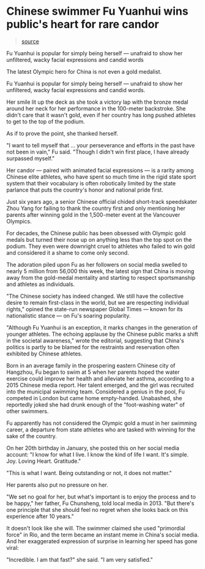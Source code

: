 
# Chinese swimmer Fu Yuanhui wins public's heart for rare candor

> [source](http://www.nbcolympics.com/news/chinese-swimmer-fu-yuanhui-wins-publics-heart-rare-candor)

Fu Yuanhui is popular for simply being herself — unafraid to show her unfiltered, wacky facial expressions and candid words

The latest Olympic hero for China is not even a gold medalist.

Fu Yuanhui is popular for simply being herself — unafraid to show her unfiltered, wacky facial expressions and candid words.

Her smile lit up the deck as she took a victory lap with the bronze medal around her neck for her performance in the 100-meter backstroke. She didn't care that it wasn't gold, even if her country has long pushed athletes to get to the top of the podium.

As if to prove the point, she thanked herself.

"I want to tell myself that ... your perseverance and efforts in the past have not been in vain," Fu said. "Though I didn't win first place, I have already surpassed myself."

Her candor — paired with animated facial expressions — is a rarity among Chinese elite athletes, who have spent so much time in the rigid state sport system that their vocabulary is often robotically limited by the state parlance that puts the country's honor and national pride first.

Just six years ago, a senior Chinese official chided short-track speedskater Zhou Yang for failing to thank the country first and only mentioning her parents after winning gold in the 1,500-meter event at the Vancouver Olympics.

For decades, the Chinese public has been obsessed with Olympic gold medals but turned their nose up on anything less than the top spot on the podium. They even were downright cruel to athletes who failed to win gold and considered it a shame to come only second.

The adoration piled upon Fu as her followers on social media swelled to nearly 5 million from 56,000 this week, the latest sign that China is moving away from the gold-medal mentality and starting to respect sportsmanship and athletes as individuals.

"The Chinese society has indeed changed. We still have the collective desire to remain first-class in the world, but we are respecting individual rights," opined the state-run newspaper Global Times — known for its nationalistic stance — on Fu's soaring popularity.

"Although Fu Yuanhui is an exception, it marks changes in the generation of younger athletes. The echoing applause by the Chinese public marks a shift in the societal awareness," wrote the editorial, suggesting that China's politics is partly to be blamed for the restraints and reservation often exhibited by Chinese athletes.

Born in an average family in the prospering eastern Chinese city of Hangzhou, Fu began to swim at 5 when her parents hoped the water exercise could improve her health and alleviate her asthma, according to a 2015 Chinese media report. Her talent emerged, and the girl was recruited into the municipal swimming team. Considered a genius in the pool, Fu competed in London but came home empty-handed. Unabashed, she reportedly joked she had drunk enough of the "foot-washing water" of other swimmers.

Fu apparently has not considered the Olympic gold a must in her swimming career, a departure from state athletes who are tasked with winning for the sake of the country.

On her 20th birthday in January, she posted this on her social media account: "I know for what I live. I know the kind of life I want. It's simple. Joy. Loving Heart. Gratitude."

"This is what I want. Being outstanding or not, it does not matter."

Her parents also put no pressure on her.

"We set no goal for her, but what's important is to enjoy the process and to be happy," her father, Fu Chunsheng, told local media in 2013. "But there's one principle that she should feel no regret when she looks back on this experience after 10 years."

It doesn't look like she will. The swimmer claimed she used "primordial force" in Rio, and the term became an instant meme in China's social media. And her exaggerated expression of surprise in learning her speed has gone viral:

"Incredible. I am that fast?" she said. "I am very satisfied."


